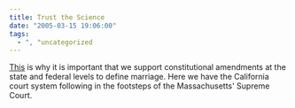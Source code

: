 ```yaml
---
title: Trust the Science
date: "2005-03-15 19:06:00"
tags:
  - ", "uncategorized
---
```

<p> <a href="http://news.findlaw.com/ap/o/51//03-14-2005/4d39000379f59549.html">This</a>
is why it is important that we support constitutional amendments
at the state and federal levels to define marriage.  Here we have
the California court system following in the footsteps of the
Massachusetts' Supreme Court.</p>

